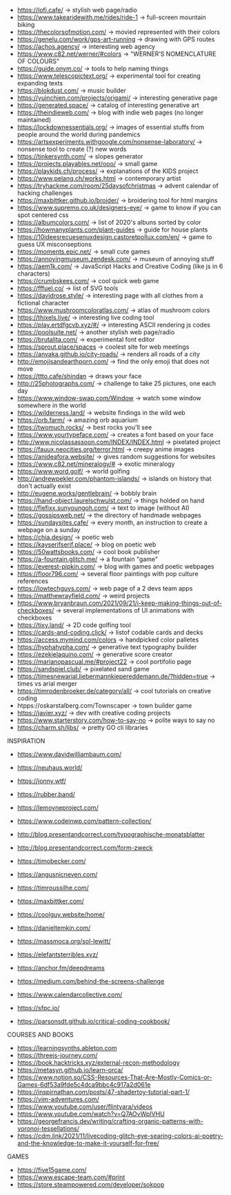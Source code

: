 - https://lofi.cafe/ -> stylish web page/radio
- https://www.takearidewith.me/rides/ride-1 -> full-screen mountain biking
- https://thecolorsofmotion.com/ -> movied represented with their colors
- https://genelu.com/work/gps-art-running -> drawing with GPS routes
- https://achos.agency/ -> interesting web agency
- https://www.c82.net/werner/#colors -> "WERNER’S NOMENCLATURE OF COLOURS"
- https://guide.onym.co/ -> tools to help naming things
- https://www.telescopictext.org/ -> experimental tool for creating expanding texts
- https://blokdust.com/ -> music builder
- https://yuinchien.com/projects/origami/ -> interesting generative page
- https://generated.space/ -> catalog of interesting generative art
- https://theindieweb.com/ -> blog with indie web pages (no longer maintained)
- https://lockdownessentials.org/ -> images of essential stuffs from people around the world during pandemics
- https://artsexperiments.withgoogle.com/nonsense-laboratory/ -> nonsense tool to create (?) new words
- https://tinkersynth.com/ -> slopes generator
- https://projects.playables.net/ooo/ -> small game
- https://playkids.ch/process/ -> explanations of the KIDS project
- https://www.pelang.ch/works.html -> contemporary artist
- https://tryhackme.com/room/25daysofchristmas -> advent calendar of hacking challenges
- https://maxbittker.github.io/broider/ -> broidering tool for html margins
- https://www.supremo.co.uk/designers-eye/ -> game to know if you can spot centered css
- https://albumcolors.com/ -> list of 2020's albuns sorted by color
- https://howmanyplants.com/plant-guides -> guide for house plants
- https://10ideesrecuesenuxdesign.castoretpollux.com/en/ -> game to guess UX misconseptions
- https://moments.epic.net/ -> small cute games
- https://annoyingmuseum.zendesk.com/ -> museum of annoying stuff
- https://aem1k.com/ -> JavaScript Hacks and Creative Coding (like js in 6 characters)
- https://crumbskees.com/ -> cool quick web game
- https://fffuel.co/ -> list of SVG tools
- https://davidrose.style/ -> interesting page with all clothes from a fictional character
- https://www.mushroomcoloratlas.com/ -> atlas of mushroom colors
- https://thixels.live/ -> interesting live coding tool
- https://play.ertdfgcvb.xyz/#/ -> interesting ASCII rendering js codes
- https://poolsuite.net/ -> another stylish web page/radio
- https://brutalita.com/ -> experimental font editor
- https://sprout.place/spaces -> coolest site for web meetings
- https://anvaka.github.io/city-roads/ -> renders all roads of a city
- http://emojisandearthporn.com/ -> find the only emoji that does not move
- https://ttto.cafe/shindan -> draws your face
- http://25photographs.com/ -> challenge to take 25 pictures, one each day
- https://www.window-swap.com/Window -> watch some window somewhere in the world
- https://wilderness.land/ -> website findings in the wild web
- https://orb.farm/ -> amazing orb aquarium
- https://twomuch.rocks/ -> best rocks you'll see
- https://www.yourtypeface.com/ -> creates a font based on your face
- http://www.nicolassassoon.com/INDEX/INDEX.html -> pixelated project
- https://fauux.neocities.org/terror.html -> creepy anime images
- https://anideafora.website/ -> gives random suggestions for websites
- https://www.c82.net/mineralogy/# -> exotic mineralogy
- https://www.word.golf/ -> world golfing
- http://andrewpekler.com/phantom-islands/ -> islands on history that don't actually exist
- http://eugene.works/gentlebrain/ -> bobbly brain
- https://hand-object.laurelschwulst.com/ -> things holded on hand
- https://flefixx.sunyoungoh.com/ -> text to image (without AI)
- https://gossipsweb.net/ -> the directory of handmade webpages
- https://sundaysites.cafe/ -> every month, an instruction to create a webpage on a sunday
- https://chia.design/ -> poetic web
- https://kayserifserif.place/ -> blog on poetic web 
- https://50wattsbooks.com/ -> cool book publisher
- https://a-fountain.glitch.me/ -> a fountain "game"
- https://everest-pipkin.com/ -> blog with games and poetic webpages
- https://floor796.com/ -> several floor paintings with pop culture references
- https://lowtechguys.com/ -> web page of a 2 devs team apps
- https://matthewrayfield.com/ -> weird projects
- https://www.bryanbraun.com/2021/09/21/i-keep-making-things-out-of-checkboxes/ -> several implementations of UI animations with checkboxes
- https://tixy.land/ -> 2D code golfing tool
- https://cards-and-coding.click/ -> listof codable cards and decks
- https://access.mymind.com/colors -> handpicked color palletes
- https://hyphahypha.com/ -> generative text typography builder
- https://ezekielaquino.com/ -> generative score creator
- https://marianopascual.me/#project22 -> cool portifolio page
- https://sandspiel.club/ -> pixelated sand game
- https://timesnewarial.liebermannkiepereddemann.de/?hidden=true -> times vs arial merger
- https://timrodenbroeker.de/category/all/ -> cool tutorials on creative coding
- htpps://oskarstalberg.com/Townscaper -> town builder game
- https://javier.xyz/ -> dev with creative coding projects
- https://www.starterstory.com/how-to-say-no -> polite ways to say no
- https://charm.sh/libs/ -> pretty GO cli libraries

INSPIRATION

- https://www.davidwilliambaum.com/
- https://neuhaus.world/
- https://jonny.wtf/
- https://rubber.band/
- https://lemoyneproject.com/
- https://www.codeinwp.com/pattern-collection/
- http://blog.presentandcorrect.com/typographische-monatsblatter
- http://blog.presentandcorrect.com/form-zweck
- https://timobecker.com/
- https://angusnicneven.com/
- https://timroussilhe.com/
- https://maxbittker.com/
- https://coolguy.website/home/
- https://danieltemkin.com/
- https://massmoca.org/sol-lewitt/
- https://elefantsterribles.xyz/
- https://anchor.fm/deepdreams
- https://medium.com/behind-the-screens-challenge
- https://www.calendarcollective.com/


- https://sfpc.io/
- https://parsonsdt.github.io/critical-coding-cookbook/

COURSES AND BOOKS

- https://learningsynths.ableton.com
- https://threejs-journey.com/
- https://book.hacktricks.xyz/external-recon-methodology
- https://metasyn.github.io/learn-orca/
- https://www.notion.so/CSS-Resources-That-Are-Mostly-Comics-or-Games-6df53a9fde5c4dca9bbc4c917a2d061e
- https://inspirnathan.com/posts/47-shadertoy-tutorial-part-1/
- https://vim-adventures.com/
- https://www.youtube.com/user/flintyara/videos
- https://www.youtube.com/watch?v=Q7AOvWpIVHU
- https://georgefrancis.dev/writing/crafting-organic-patterns-with-voronoi-tessellations/
- https://cdm.link/2021/11/livecoding-glitch-eye-searing-colors-ai-poetry-and-the-knowledge-to-make-it-yourself-for-free/


GAMES

- https://five15game.com/
- https://www.escape-team.com/#print
- https://store.steampowered.com/developer/sokpop

